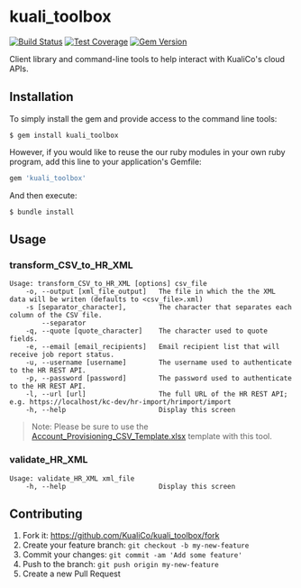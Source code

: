 # kuali_toolbox

[![Build Status](https://travis-ci.org/KualiCo/kuali_toolbox.svg?branch=master)](https://travis-ci.org/KualiCo/kuali_toolbox)
[![Test Coverage](https://codeclimate.com/github/KualiCo/kuali_toolbox/badges/coverage.svg)](https://codeclimate.com/github/KualiCo/kuali_toolbox)
[![Gem Version](https://badge.fury.io/rb/kuali_toolbox.svg)](http://badge.fury.io/rb/kuali_toolbox)

Client library and command-line tools to help interact with KualiCo's cloud APIs.

## Installation

To simply install the gem and provide access to the command line tools:

    $ gem install kuali_toolbox

However, if you would like to reuse the our ruby modules in your own ruby program,
add this line to your application's Gemfile:

```ruby
gem 'kuali_toolbox'
```

And then execute:

    $ bundle install

## Usage

### transform_CSV_to_HR_XML

```
Usage: transform_CSV_to_HR_XML [options] csv_file
    -o, --output [xml_file_output]   The file in which the the XML data will be writen (defaults to <csv_file>.xml)
    -s [separator_character],        The character that separates each column of the CSV file.
        --separator
    -q, --quote [quote_character]    The character used to quote fields.
    -e, --email [email_recipients]   Email recipient list that will receive job report status.
    -u, --username [username]        The username used to authenticate to the HR REST API.
    -p, --password [password]        The password used to authenticate to the HR REST API.
    -l, --url [url]                  The full URL of the HR REST API; e.g. https://localhost/kc-dev/hr-import/hrimport/import
    -h, --help                       Display this screen
```
> Note: Please be sure to use the [Account_Provisioning_CSV_Template.xlsx](https://github.com/KualiCo/kuali_toolbox/raw/master/Account_Provisioning_CSV_Template.xlsx) template with this tool.

### validate_HR_XML

```
Usage: validate_HR_XML xml_file
    -h, --help                       Display this screen
```

## Contributing

1. Fork it: https://github.com/KualiCo/kuali_toolbox/fork
2. Create your feature branch: `git checkout -b my-new-feature`
3. Commit your changes: `git commit -am 'Add some feature'`
4. Push to the branch: `git push origin my-new-feature`
5. Create a new Pull Request
